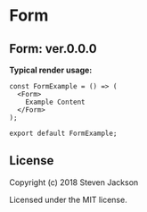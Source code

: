 Form
================
Form: ver.0.0.0 
---
**Typical render usage:**

```
const FormExample = () => (
  <Form>
    Example Content
  </Form>
);

export default FormExample;
```

## License
Copyright (c) 2018 Steven Jackson

Licensed under the MIT license.
